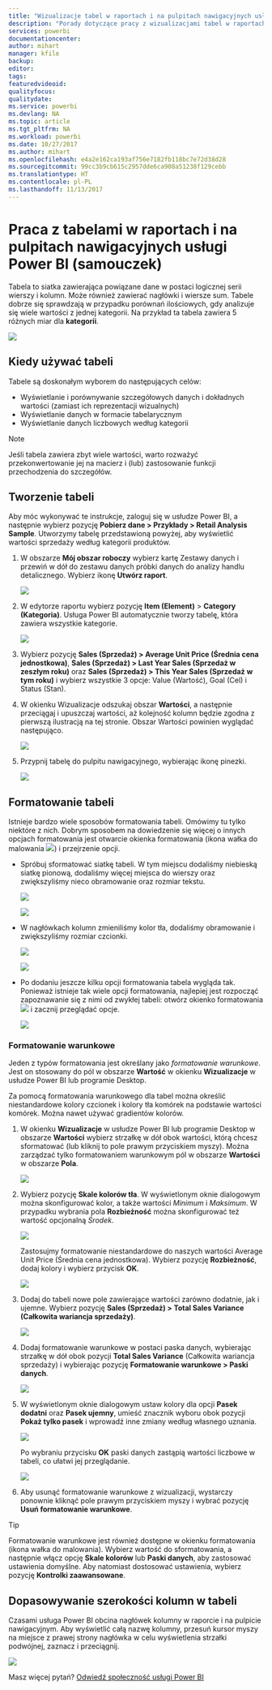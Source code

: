 ```yaml
---
title: "Wizualizacje tabel w raportach i na pulpitach nawigacyjnych usługi Power BI (samouczek)"
description: "Porady dotyczące pracy z wizualizacjami tabel w raportach i na pulpitach nawigacyjnych usługi Power BI, w tym informacje o sposobie zmieniania szerokości kolumn."
services: powerbi
documentationcenter: 
author: mihart
manager: kfile
backup: 
editor: 
tags: 
featuredvideoid: 
qualityfocus: 
qualitydate: 
ms.service: powerbi
ms.devlang: NA
ms.topic: article
ms.tgt_pltfrm: NA
ms.workload: powerbi
ms.date: 10/27/2017
ms.author: mihart
ms.openlocfilehash: e4a2e162ca193af756e7182fb118bc7e72d38d28
ms.sourcegitcommit: 99cc3b9cb615c2957dde6ca908a51238f129cebb
ms.translationtype: HT
ms.contentlocale: pl-PL
ms.lasthandoff: 11/13/2017
---
```

# <a name="working-with-tables-in-power-bi-reports-and-dashboards-tutorial"></a>Praca z tabelami w raportach i na pulpitach nawigacyjnych usługi Power BI (samouczek)
Tabela to siatka zawierająca powiązane dane w postaci logicznej serii wierszy i kolumn. Może również zawierać nagłówki i wiersze sum. Tabele dobrze się sprawdzają w przypadku porównań ilościowych, gdy analizuje się wiele wartości z jednej kategorii. Na przykład ta tabela zawiera 5 różnych miar dla **kategorii**.

![](media/power-bi-visualization-tables/table.png)

## <a name="when-to-use-a-table"></a>Kiedy używać tabeli
Tabele są doskonałym wyborem do następujących celów:

* Wyświetlanie i porównywanie szczegółowych danych i dokładnych wartości (zamiast ich reprezentacji wizualnych)
* Wyświetlanie danych w formacie tabelarycznym
* Wyświetlanie danych liczbowych według kategorii   

> [!NOTE]
> Jeśli tabela zawiera zbyt wiele wartości, warto rozważyć przekonwertowanie jej na macierz i (lub) zastosowanie funkcji przechodzenia do szczegółów.
> 
> 

## <a name="create-a-table"></a>Tworzenie tabeli
Aby móc wykonywać te instrukcje, zaloguj się w usłudze Power BI, a następnie wybierz pozycję **Pobierz dane > Przykłady > Retail Analysis Sample**. Utworzymy tabelę przedstawioną powyżej, aby wyświetlić wartości sprzedaży według kategorii produktów.

1. W obszarze **Mój obszar roboczy** wybierz kartę Zestawy danych i przewiń w dół do zestawu danych próbki danych do analizy handlu detalicznego.  Wybierz ikonę **Utwórz raport**.
   
    ![](media/power-bi-visualization-tables/power-bi-create-report.png)
2. W edytorze raportu wybierz pozycję **Item (Element)** > **Category (Kategoria)**.  Usługa Power BI automatycznie tworzy tabelę, która zawiera wszystkie kategorie.
   
    ![](media/power-bi-visualization-tables/power-bi-table1.png)
3. Wybierz pozycję **Sales (Sprzedaż) > Average Unit Price (Średnia cena jednostkowa)**, **Sales (Sprzedaż) > Last Year Sales (Sprzedaż w zeszłym roku)** oraz **Sales (Sprzedaż) > This Year Sales (Sprzedaż w tym roku)** i wybierz wszystkie 3 opcje: Value (Wartość), Goal (Cel) i Status (Stan).   
4. W okienku Wizualizacje odszukaj obszar **Wartości**, a następnie przeciągaj i upuszczaj wartości, aż kolejność kolumn będzie zgodna z pierwszą ilustracją na tej stronie.  Obszar Wartości powinien wyglądać następująco.
   
    ![](media/power-bi-visualization-tables/power-bi-table2.png)
5. Przypnij tabelę do pulpitu nawigacyjnego, wybierając ikonę pinezki.  
   
     ![](media/power-bi-visualization-tables/pbi_pintile.png)

## <a name="format-the-table"></a>Formatowanie tabeli
Istnieje bardzo wiele sposobów formatowania tabeli. Omówimy tu tylko niektóre z nich. Dobrym sposobem na dowiedzenie się więcej o innych opcjach formatowania jest otwarcie okienka formatowania (ikona wałka do malowania ![](media/power-bi-visualization-tables/power-bi-format.png)) i przejrzenie opcji.

* Spróbuj sformatować siatkę tabeli. W tym miejscu dodaliśmy niebieską siatkę pionową, dodaliśmy więcej miejsca do wierszy oraz zwiększyliśmy nieco obramowanie oraz rozmiar tekstu.
  
    ![](media/power-bi-visualization-tables/power-bi-table-grid2-new.png)
  
    ![](media/power-bi-visualization-tables/power-bi-table-grid3.png)
* W nagłówkach kolumn zmieniliśmy kolor tła, dodaliśmy obramowanie i zwiększyliśmy rozmiar czcionki. 
  
    ![](media/power-bi-visualization-tables/power-bi-table-column.png)
  
    ![](media/power-bi-visualization-tables/power-bi-table-column2.png)
* Po dodaniu jeszcze kilku opcji formatowania tabela wygląda tak. Ponieważ istnieje tak wiele opcji formatowania, najlepiej jest rozpocząć zapoznawanie się z nimi od zwykłej tabeli: otwórz okienko formatowania ![](media/power-bi-visualization-tables/power-bi-format.png) i zacznij przeglądać opcje. 
  
    ![](media/power-bi-visualization-tables/power-bi-table-format.png)

### <a name="conditional-formatting"></a>Formatowanie warunkowe
Jeden z typów formatowania jest określany jako *formatowanie warunkowe*. Jest on stosowany do pól w obszarze **Wartość** w okienku **Wizualizacje** w usłudze Power BI lub programie Desktop. 

Za pomocą formatowania warunkowego dla tabel można określić niestandardowe kolory czcionek i kolory tła komórek na podstawie wartości komórek. Można nawet używać gradientów kolorów. 

1. W okienku **Wizualizacje** w usłudze Power BI lub programie Desktop w obszarze **Wartości** wybierz strzałkę w dół obok wartości, którą chcesz sformatować (lub kliknij to pole prawym przyciskiem myszy). Można zarządzać tylko formatowaniem warunkowym pól w obszarze **Wartości** w obszarze **Pola**.
   
    ![](media/power-bi-visualization-tables/power-bi-conditional-formatting-background.png)
2. Wybierz pozycję **Skale kolorów tła**. W wyświetlonym oknie dialogowym można skonfigurować kolor, a także wartości *Minimum* i *Maksimum*. W przypadku wybrania pola **Rozbieżność** można skonfigurować też wartość opcjonalną *Środek*.
   
    ![](media/power-bi-visualization-tables/power-bi-conditional-formatting-background2.png)
   
    Zastosujmy formatowanie niestandardowe do naszych wartości Average Unit Price (Średnia cena jednostkowa). Wybierz pozycję **Rozbieżność**, dodaj kolory i wybierz przycisk **OK**. 
   
    ![](media/power-bi-visualization-tables/power-bi-conditional-formatting-data-background.png)
3. Dodaj do tabeli nowe pole zawierające wartości zarówno dodatnie, jak i ujemne.  Wybierz pozycję **Sales (Sprzedaż) > Total Sales Variance (Całkowita wariancja sprzedaży)**. 
   
    ![](media/power-bi-visualization-tables/power-bi-conditional-formatting2.png)
4. Dodaj formatowanie warunkowe w postaci paska danych, wybierając strzałkę w dół obok pozycji **Total Sales Variance** (Całkowita wariancja sprzedaży) i wybierając pozycję **Formatowanie warunkowe > Paski danych**.
   
    ![](media/power-bi-visualization-tables/power-bi-conditional-formatting-data-bars.png)
5. W wyświetlonym oknie dialogowym ustaw kolory dla opcji **Pasek dodatni** oraz **Pasek ujemny**, umieść znacznik wyboru obok pozycji **Pokaż tylko pasek** i wprowadź inne zmiany według własnego uznania.
   
    ![](media/power-bi-visualization-tables/power-bi-data-bars.png)
   
    Po wybraniu przycisku **OK** paski danych zastąpią wartości liczbowe w tabeli, co ułatwi jej przeglądanie.
   
    ![](media/power-bi-visualization-tables/power-bi-conditional-formatting-data-bars2.png)
6. Aby usunąć formatowanie warunkowe z wizualizacji, wystarczy ponownie kliknąć pole prawym przyciskiem myszy i wybrać pozycję **Usuń formatowanie warunkowe**.

> [!TIP]
> Formatowanie warunkowe jest również dostępne w okienku formatowania (ikona wałka do malowania). Wybierz wartość do sformatowania, a następnie włącz opcję **Skale kolorów** lub **Paski danych**, aby zastosować ustawienia domyślne. Aby natomiast dostosować ustawienia, wybierz pozycję **Kontrolki zaawansowane**.
> 
> 

## <a name="adjust-the-column-width-of-a-table"></a>Dopasowywanie szerokości kolumn w tabeli
Czasami usługa Power BI obcina nagłówek kolumny w raporcie i na pulpicie nawigacyjnym. Aby wyświetlić całą nazwę kolumny, przesuń kursor myszy na miejsce z prawej strony nagłówka w celu wyświetlenia strzałki podwójnej, zaznacz i przeciągnij.

![](media/power-bi-visualization-tables/resizetable.gif)

Masz więcej pytań? [Odwiedź społeczność usługi Power BI](http://community.powerbi.com/)

